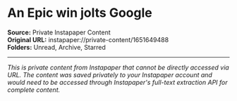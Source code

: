 # An Epic win jolts Google

**Source:** Private Instapaper Content  
**Original URL:** instapaper://private-content/1651649488  
**Folders:** Unread, Archive, Starred  

---

*This is private content from Instapaper that cannot be directly accessed via URL. The content was saved privately to your Instapaper account and would need to be accessed through Instapaper's full-text extraction API for complete content.*